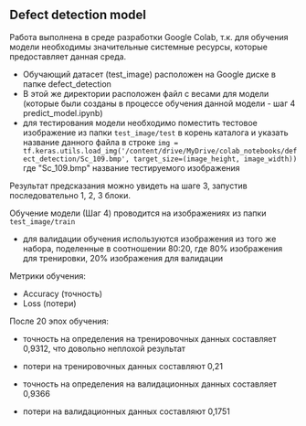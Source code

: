 ## Defect detection model

Работа выполнена в среде разработки Google Colab, т.к. для обучения модели необходимы значительные системные ресурсы, которые предоставляет данная среда.

- Обучающий датасет (test_image) расположен на Google диске в папке defect_detection
- В этой же директории расположен файл с весами для модели (которые были созданы в процессе обучения данной модели - шаг 4 predict_model.ipynb)
- для тестирования модели необходимо поместить тестовое изображение из папки `test_image/test` в корень каталога и указать название данного файла в строке
  `img = tf.keras.utils.load_img('/content/drive/MyDrive/colab_notebooks/defect_detection/Sc_109.bmp', target_size=(image_height, image_width))`
  где "Sc_109.bmp" название тестируемого изображения

Результат предсказания можно увидеть на шаге 3, запустив последовательно 1, 2, 3 блоки.

Обучение модели (Шаг 4) проводится на изображениях из папки `test_image/train`

- для валидации обучения используются изображения из того же набора, поделенные в соотношении 80:20, где 80% изображения для тренировки, 20% изображения для валидации

Метрики обучения:

- Accuracy (точность)
- Loss (потери)

После 20 эпох обучения:

- точность на определения на тренировочных данных составляет 0,9312, что довольно неплохой результат
- потери на тренировочных данных составляют 0,21

- точность на определения на валидационных данных составляет 0,9366
- потери на валидационных данных составляют 0,1751
